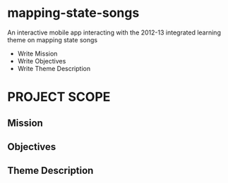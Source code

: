 mapping-state-songs
===================

An interactive mobile app interacting with the 2012-13 integrated learning theme on mapping state songs
* Write Mission
* Write Objectives
* Write Theme Description

# PROJECT SCOPE

Mission
----------
Objectives
----------

Theme Description
-----------------
